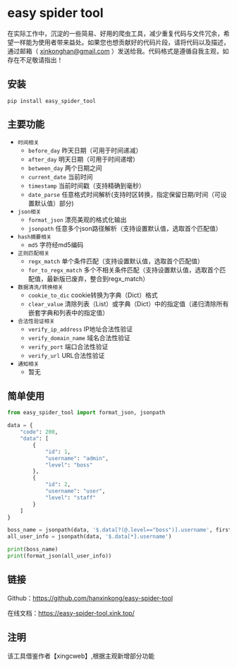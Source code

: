 # easy spider tool

在实际工作中，沉淀的一些简易、好用的爬虫工具，减少重复代码与文件冗余，希望一样能为使用者带来益处。如果您也想贡献好的代码片段，请将代码以及描述，通过邮箱（ [xinkonghan@gmail.com](mailto:hanxinkong<xinkonghan@gmail.com>)
）发送给我。代码格式是遵循自我主观，如存在不足敬请指出！

## 安装

```shell
pip install easy_spider_tool
```

## 主要功能

- `时间相关`
    - `before_day` 昨天日期（可用于时间递减）
    - `after_day` 明天日期（可用于时间递增）
    - `between_day` 两个日期之间
    - `current_date` 当前时间
    - `timestamp` 当前时间戳（支持精确到毫秒）
    - `date_parse` 任意格式时间解析(支持时区转换，指定保留日期/时间（可设置默认值）部分)
- `json相关`
    - `format_json` 漂亮美观的格式化输出
    - `jsonpath` 任意多个json路径解析（支持设置默认值，选取首个匹配值）
- `hash摘要相关`
    - `md5` 字符经md5编码
- `正则匹配相关`
    - `regx_match` 单个条件匹配（支持设置默认值，选取首个匹配值）
    - `for_to_regx_match` 多个不相关条件匹配（支持设置默认值，选取首个匹配值，最新版已废弃，整合到regx_match）
- `数据清洗/转换相关`
    - `cookie_to_dic` cookie转换为字典（Dict）格式
    - `clear_value` 清除列表（List）或字典（Dict）中的指定值（递归清除所有嵌套字典和列表中的指定值）
- `合法性验证相关`
    - `verify_ip_address` IP地址合法性验证
    - `verify_domain_name` 域名合法性验证
    - `verify_port` 端口合法性验证
    - `verify_url` URL合法性验证
- `通知相关`
    - 暂无

## 简单使用

```python
from easy_spider_tool import format_json, jsonpath

data = {
    "code": 200,
    "data": [
        {
            "id": 1,
            "username": "admin",
            "level": "boss"
        },
        {
            "id": 2,
            "username": "user",
            "level": "staff"
        }
    ]
}

boss_name = jsonpath(data, '$.data[?(@.level=="boss")].username', first=True)
all_user_info = jsonpath(data, '$.data[*].username')

print(boss_name)
print(format_json(all_user_info))
```

## 链接

Github：https://github.com/hanxinkong/easy-spider-tool

在线文档：https://easy-spider-tool.xink.top/

## 注明

该工具借鉴作者【xingcweb】,根据主观新增部分功能